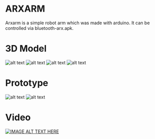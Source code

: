 # ARXARM
Arxarm is a simple robot arm which was made with arduino.
It can be controlled via bluetooth-arx.apk.

# 3D Model
![alt text](https://2.bp.blogspot.com/-Yto0Ao1QgSA/WxGcBVS7StI/AAAAAAAAAEQ/XP6MGCMy3GEM9oKBzH7E4E8ABoFZKvcvQCLcBGAs/s1600/0003.png)
![alt text](https://1.bp.blogspot.com/-Mutfo-JrFrk/WxGcBeM7HDI/AAAAAAAAAEU/hKYZG4Gbb5YCo68itbkbnu9pJcBSMx-JwCLcBGAs/s1600/0074.png)
![alt text](https://3.bp.blogspot.com/-J6iqv6-y6S0/WxGcBV9YDnI/AAAAAAAAAEM/zzBjmKUA1ugWBOVUbgB7e-QcBgSCcO5gACLcBGAs/s1600/0096.png)
![alt text](https://3.bp.blogspot.com/-hdLIwc2WEPw/WxGcCJnVO-I/AAAAAAAAAEY/Yu5oITg2ndg_H8eP7p9P65K__rdmb3p_gCLcBGAs/s1600/0167.png)

# Prototype
![alt text](https://2.bp.blogspot.com/-d7XxghqKQQ4/WxK-l2vfGCI/AAAAAAAAAFI/SMS2X0JVcbgEBiDogDxHI2VjECtCuI9_QCLcBGAs/s1600/%25C5%259Fema%2B%25286%2529.jpg)
![alt text](https://3.bp.blogspot.com/-p_KO-U8clGc/WxK-gTvsxqI/AAAAAAAAAFA/-EGQ1mCWAN0gXZ1dS1PWVuChHbTKNaV7QCLcBGAs/s1600/%25C5%259Fema%2B%25282%2529.jpg)

# Video
[![IMAGE ALT TEXT HERE](https://4.bp.blogspot.com/-7xtpOQ57Pjk/WxK-fxA4dqI/AAAAAAAAAE8/7VZ-cRbh3LMNSoggz27d8chK3F3hbT1YwCLcBGAs/s1600/%25C5%259Fema%2B%25281%2529.jpg)](https://www.youtube.com/watch?v=DBJjmuuKZvg)
